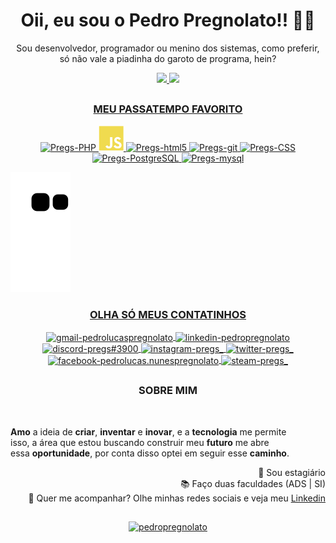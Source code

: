<div align="center">
<h1> Oii, eu sou o Pedro Pregnolato!! 👋🏻 </h1> 
<p> Sou desenvolvedor, programador ou menino dos sistemas, como preferir, só não vale a piadinha do garoto de programa, hein? </p>
</div>

<div style="display: inline_block" align="center">
  <a href="https://github.com/pedropregnolato">
  <img height="165em" src="https://github-readme-stats.vercel.app/api?username=pedropregnolato&show_icons=true&theme=monokai&bg_color=DEG,111111,242624,2a282b&text_color=40cd3f&title_color=8e2894&hide_border=1&include_all_commits=true&count_private=true&locale=pt-br" />
  <img height="165em" src="https://github-readme-stats.vercel.app/api/top-langs/?username=pedropregnolato&layout=compact&langs_count=7&theme=monokai&bg_color=DEG,2a282b,0b080b,000000&text_color=40cd3f&title_color=8e2894&hide_border=1&locale=pt-br"/>
</div>

##

<div style="display: inline_block" align="center">
  <h3>MEU PASSATEMPO FAVORITO</h3>
    <img alt="Pregs-PHP" height="45" width="40" src="https://cdn.jsdelivr.net/gh/devicons/devicon/icons/php/php-original.svg" />
    <img alt="Pregs-Js" height="40" width="40" src="https://raw.githubusercontent.com/devicons/devicon/master/icons/javascript/javascript-plain.svg" />
    <img alt="Pregs-html5" height="40" width="40" src="https://cdn.jsdelivr.net/gh/devicons/devicon/icons/html5/html5-original.svg" />
    <img alt="Pregs-git" height="40" width="40" src="https://cdn.jsdelivr.net/gh/devicons/devicon/icons/git/git-original.svg" />
    <img alt="Pregs-CSS" height="40" width="40" src="https://cdn.jsdelivr.net/gh/devicons/devicon/icons/css3/css3-original.svg" />
    <img alt="Pregs-PostgreSQL" height="40" width="40" src="https://cdn.jsdelivr.net/gh/devicons/devicon/icons/postgresql/postgresql-original.svg" />
    <img alt="Pregs-mysql" height="45" width="40" src="https://cdn.jsdelivr.net/gh/devicons/devicon/icons/mysql/mysql-original-wordmark.svg" />
</div>

![Snake animation](https://github.com/pedropregnolato/pedropregnolato/blob/output/github-contribution-grid-snake.svg)

<h3 align="center">OLHA SÓ MEUS CONTATINHOS</h3>
  <p align="center">
    <a href ="mailto:pedrolucaspregnolato@gmail.com" target="_blank">
      <img align="center" src="https://img.shields.io/badge/-Gmail-%23333?style=for-the-badge&logo=gmail&logoColor=white" alt="gmail-pedrolucaspregnolato" target="_blank" />
    </a>
    <a href="https://linkedin.com/in/pedropregnolato" >
      <img align="center" src="https://img.shields.io/badge/LinkedIn-0077B5?style=for-the-badge&logo=linkedin&logoColor=white" alt="linkedin-pedropregnolato" target="blank" />
    </a>
    <a href="https://discord.gg/TpwY3UJnJS" >
      <img align="center" src="https://img.shields.io/badge/Discord-7289DA?style=for-the-badge&logo=discord&logoColor=white" alt="discord-pregs#3900" target="blank" />
    </a>
    <a href="https://instagram.com/pregs_" >
      <img align="center" src="https://img.shields.io/badge/Instagram-E4405F?style=for-the-badge&logo=instagram&logoColor=white" alt="instagram-pregs_" target="blank" />
    </a>
    <a href="https://twitter.com/pregs_" >
      <img align="center" src="https://img.shields.io/badge/Twitter-1DA1F2?style=for-the-badge&logo=twitter&logoColor=white" alt="twitter-pregs_" target="blank" />
    </a>
    <a href="https://fb.com/pedrolucas.nunespregnolato" >
      <img align="center" src="https://img.shields.io/badge/Facebook-1877F2?style=for-the-badge&logo=facebook&logoColor=white" alt="facebook-pedrolucas.nunespregnolato" target="blank" />
    </a>
    <a href ="https://steamcommunity.com/id/pregs/" >
      <img align="center" src="https://img.shields.io/badge/Steam-000000?style=for-the-badge&logo=steam&logoColor=white" alt="steam-pregs_" target="_blank" />
    </a>
  </p>
  
##
  <h3 align="center">SOBRE MIM</h3>
<br>
  <div style="display: inline_block" align="center">
    <p align="left">
      <strong>Amo</strong> a ideia de <strong>criar</strong>, <strong>inventar</strong> e <strong>inovar</strong>, e a <strong>tecnologia</strong> me permite<br>
      isso, a área que estou buscando construir meu <strong>futuro</strong> me abre<br>
      essa <strong>oportunidade</strong>, por conta disso optei em seguir esse <strong>caminho</strong>.
    </p>
    <p align="right">
      📍 Sou estagiário <br>
      📚 Faço duas faculdades (ADS | SI) <br>
      📌 Quer me acompanhar? Olhe minhas redes sociais e veja meu <a href="https://www.linkedin.com/in/pedropregnolato/"> Linkedin </a>
    </p>
  </div>
  
##
  
<p align="center"> 
  <a href="https://github.com/pedropregnolato">
    <img src="https://img.shields.io/badge/GitHub-100000?style=for-the-badge&logo=github&logoColor=white" alt="pedropregnolato" />
  </a> 
</p>
